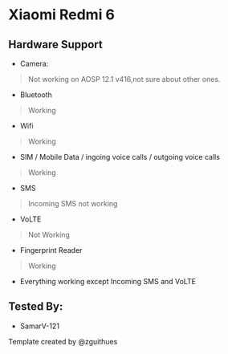 # Xiaomi Redmi 6

## Hardware Support

* Camera:
> Not working on AOSP 12.1 v416,not sure about other ones.

* Bluetooth
> Working

* Wifi
> Working

* SIM / Mobile Data / ingoing voice calls / outgoing voice calls
> Working

* SMS
> Incoming SMS not working

* VoLTE
> Not Working

* Fingerprint Reader
> Working

* Everything working
except Incoming SMS and VoLTE
## Tested By:
* SamarV-121

Template created by @zguithues